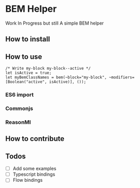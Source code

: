 # BEM Helper

Work In Progress but still A simple BEM helper

## How to install

## How to use

```re
/* Write my-block my-block--active */
let isActive = true;
let myBemClassNames = bem(~block="my-block", ~modifiers=[Boolean("active", isActive)], ());
```

### ES6 import

### Commonjs

### ReasonMl

## How to contribute

## Todos

- [ ] Add some examples
- [ ] Typescript bindings
- [ ] Flow bindings
